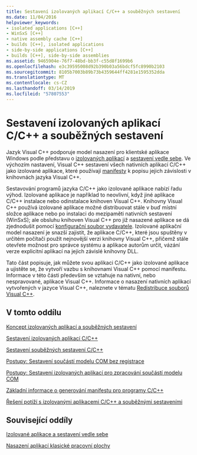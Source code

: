 ```yaml
---
title: Sestavení izolovaných aplikací C/C++ a souběžných sestavení
ms.date: 11/04/2016
helpviewer_keywords:
- isolated applications [C++]
- WinSxS [C++]
- native assembly cache [C++]
- builds [C++], isolated applications
- side-by-side applications [C++]
- builds [C++], side-by-side assemblies
ms.assetid: 9465904e-76f7-48bd-bb3f-c55d8f1699b6
ms.openlocfilehash: e3c39595008d92b390b03a56bdcf5fc8990b2103
ms.sourcegitcommit: 8105b7003b89b73b4359644ff4281e1595352dda
ms.translationtype: MT
ms.contentlocale: cs-CZ
ms.lasthandoff: 03/14/2019
ms.locfileid: "57807553"
---
```

# <a name="building-cc-isolated-applications-and-side-by-side-assemblies"></a>Sestavení izolovaných aplikací C/C++ a souběžných sestavení

Jazyk Visual C++ podporuje model nasazení pro klientské aplikace Windows podle představu o [izolovaných aplikací](/windows/desktop/SbsCs/isolated-applications) a [sestavení vedle sebe](/windows/desktop/SbsCs/about-side-by-side-assemblies-). Ve výchozím nastavení, Visual C++ sestavení všech nativních aplikací C/C++ jako izolované aplikace, které používají [manifesty](/windows/desktop/sbscs/manifests) k popisu jejich závislosti v knihovnách jazyka Visual C++.

Sestavování programů jazyka C/C++ jako izolované aplikace nabízí řadu výhod. Izolované aplikace je například to neovlivní, když jiné aplikace C/C++ instalace nebo odinstalace knihoven Visual C++. Knihovny Visual C++ používá izolované aplikace možné distribuovat stále v buď místní složce aplikace nebo po instalaci do mezipaměti nativních sestavení (WinSxS); ale obsluhu knihoven Visual C++ pro již nasazené aplikace se dá zjednodušit pomocí [konfigurační soubor vydavatele](/windows/desktop/SbsCs/publisher-configuration). Izolované aplikační model nasazení je snazší zajistit, že aplikace C/C++, které jsou spuštěny v určitém počítači použít nejnovější verzi knihovny Visual C++, přičemž stále otevřete možnost pro správce systému a aplikace autorům určit, vázání verze explicitní aplikací na jejich závislé knihovny DLL.

Tato část popisuje, jak můžete svou aplikaci C/C++ jako izolované aplikace a ujistěte se, že vytvoří vazbu s knihovnami Visual C++ pomocí manifestu. Informace v této části především se vztahuje na nativní, nebo nespravované, aplikace Visual C++. Informace o nasazení nativních aplikací vytvořených v jazyce Visual C++, naleznete v tématu [Redistribuce souborů Visual C++](../ide/redistributing-visual-cpp-files.md).

## <a name="in-this-section"></a>V tomto oddílu

[Koncept izolovaných aplikací a souběžných sestavení](concepts-of-isolated-applications-and-side-by-side-assemblies.md)

[Sestavení izolovaných aplikací C/C++](building-c-cpp-isolated-applications.md)

[Sestavení souběžných sestavení C/C++](building-c-cpp-side-by-side-assemblies.md)

[Postupy: Sestavení součástí modelu COM bez registrace](how-to-build-registration-free-com-components.md)

[Postupy: Sestavení izolovaných aplikací pro zpracování součástí modelu COM](how-to-build-isolated-applications-to-consume-com-components.md)

[Základní informace o generování manifestu pro programy C/C++](understanding-manifest-generation-for-c-cpp-programs.md)

[Řešení potíží s izolovanými aplikacemi C/C++ a souběžnými sestaveními](troubleshooting-c-cpp-isolated-applications-and-side-by-side-assemblies.md)

## <a name="related-sections"></a>Související oddíly

[Izolované aplikace a sestavení vedle sebe](/windows/desktop/SbsCs/isolated-applications-and-side-by-side-assemblies-portal)

[Nasazení aplikací klasické pracovní plochy](../ide/deploying-native-desktop-applications-visual-cpp.md)